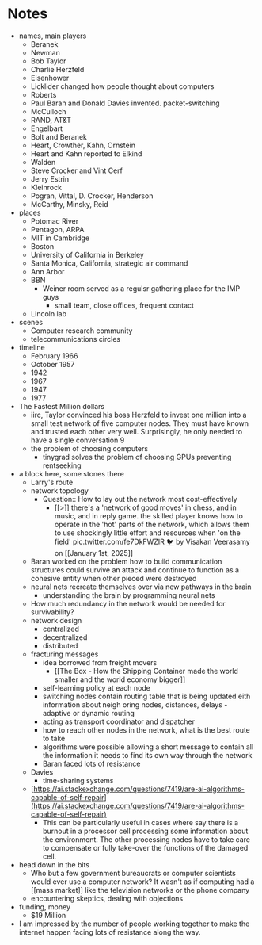 # Notes

- names, main players
    - Beranek
    - Newman
    - Bob Taylor
    - Charlie Herzfeld
    - Eisenhower
    - Licklider changed how people thought about computers
    - Roberts
    - Paul Baran and Donald Davies invented. packet-switching
    - McCulloch
    - RAND, AT&T
    - Engelbart
    - Bolt and Beranek
    - Heart, Crowther, Kahn, Ornstein
    - Heart and Kahn reported to Elkind
    - Walden
    - Steve Crocker and Vint Cerf
    - Jerry Estrin
    - Kleinrock
    - Pogran, Vittal, D. Crocker, Henderson
    - McCarthy, Minsky, Reid
- places
    - Potomac River
    - Pentagon, ARPA
    - MIT in Cambridge
    - Boston
    - University of California in Berkeley
    - Santa Monica, California, strategic air command
    - Ann Arbor
    - BBN
        - Weiner room served as a regulsr gathering place for the IMP guys
            - small team, close offices, frequent contact
    - Lincoln lab
- scenes
    - Computer research community
    - telecommunications circles
- timeline
    - February 1966
    - October 1957
    - 1942
    - 1967
    - 1947
    - 1977
- The Fastest Million dollars
    - iirc, Taylor convinced his boss Herzfeld to invest one million into a small test network of five computer nodes. They must have known and trusted each other very well. Surprisingly, he only needed to have a single conversation 9
    - the problem of choosing computers
        - tinygrad solves the problem of choosing GPUs preventing rentseeking
- a block here, some stones there
    - Larry's route
    - network topology
        - Question:: How to lay out the network most cost-effectively
            - [[>]] there's a 'network of good moves' in chess, and in music, and in reply game. the skilled player knows how to operate in the 'hot' parts of the network, which allows them to use shockingly little effort and resources when 'on the field' pic.twitter.com/fe7DkFWZIR [🐦](https://x.com/visakanv/status/1874494955043106845) by Visakan Veerasamy on [[January 1st, 2025]]
    - Baran worked on the problem how to build communication structures could survive an attack and continue to function as a cohesive entity when other pieced were destroyed
    - neural nets recreate themselves over via new pathways in the brain
        - understanding the brain by programming neural nets
    - How much redundancy in the network would be needed for survivability?
    - network design
        - centralized
        - decentralized
        - distributed
    - fracturing messages
        - idea borrowed from freight movers
            - [[The Box - How the Shipping Container made the world smaller and the world economy bigger]]
        - self-learning policy at each node
        - switching nodes contain routing table that is being updated eith information about neigh oring nodes, distances, delays - adaptive or dynamic routing
        - acting as transport coordinator and dispatcher
        - how to reach other nodes in the network, what is the best route to take
        - algorithms were possible allowing a short message to contain all the information it needs to find its own way through the network
        - Baran faced lots of resistance
    - Davies
        - time-sharing systems
    - [https://ai.stackexchange.com/questions/7419/are-ai-algorithms-capable-of-self-repair](https://ai.stackexchange.com/questions/7419/are-ai-algorithms-capable-of-self-repair)
        - This can be particularly useful in cases where say there is a burnout in a processor cell processing some information about the environment. The other processing nodes have to take care to compensate or fully take-over the functions of the damaged cell.
- head down in the bits
    - Who but a few government bureaucrats or computer scientists would ever use a computer network? It wasn't as if computing had a [[mass market]] like the television networks or the phone company
    - encountering skeptics, dealing with objections
- funding, money
    - $19 Million
- I am impressed by the number of people working together to make the internet happen facing lots of resistance along the way.
